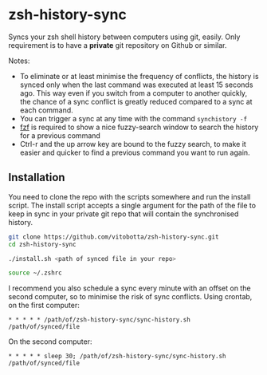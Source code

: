 # zsh-history-sync

Syncs your zsh shell history between computers using git, easily. Only requirement is to have a **private** git repository on Github or similar.

Notes:
- To eliminate or at least minimise the frequency of conflicts, the history is synced only when the last command was executed at least 15 seconds ago. This way even if you switch from a computer to another quickly, the chance of a sync conflict is greatly reduced compared to a sync at each command.
- You can trigger a sync at any time with the command `synchistory -f`
- [fzf](https://github.com/junegunn/fzf) is required to show a nice fuzzy-search window to search the history for a previous command
- Ctrl-r and the up arrow key are bound to the fuzzy search, to make it easier and quicker to find a previous command you want to run again.

## Installation

You need to clone the repo with the scripts somewhere and run the install script. The install script accepts a single argument for the path of the file to keep in sync in your private git repo that will contain the synchronised history.

```bash
git clone https://github.com/vitobotta/zsh-history-sync.git
cd zsh-history-sync

./install.sh <path of synced file in your repo>

source ~/.zshrc
```

I recommend you also schedule a sync every minute with an offset on the second computer, so to minimise the risk of sync conflicts. Using crontab, on the first computer:

```
* * * * * /path/of/zsh-history-sync/sync-history.sh /path/of/synced/file
```

On the second computer:

```
* * * * * sleep 30; /path/of/zsh-history-sync/sync-history.sh /path/of/synced/file
```





